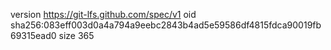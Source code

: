 version https://git-lfs.github.com/spec/v1
oid sha256:083eff003d0a4a794a9eebc2843b4ad5e59586df4815fdca90019fb69315ead0
size 365

